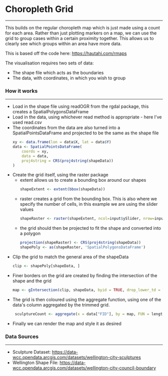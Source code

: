 # Choropleth Grid
---
This builds on the regular choropleth map which is just made using a count for each area. Rather than just plotting markers on a map, we can use the grid to group cases within a certain proximity together. This allows us to clearly see which groups within an area have more data.

This is based off the code here: https://hautahi.com/rmaps

The visualisation requires two sets of data:
- The shape file which acts as the boundaries
- The data, with coordinates, in which you wish to group

### How it works
---
- Load in the shape file using readOGR from the rgdal package, this creates a SpatialPolygonsDataFrame 
- Load in the data, using whichever read method is appropriate - here I've used read.csv
- The coordinates from the data are also turned into a SpatialPointsDataFrame and projected to be the same as the shape file
    ``` r
    xy <- data.frame(lon = data$X, lat = data$Y)
    data <- SpatialPointsDataFrame(
        coords = xy,
        data = data,
        proj4string = CRS(proj4string(shapeData))
    )
    ```
- Create the grid itself, using the raster package 
	- extent allows us to create a bounding box around our shapes
	    ``` r 
        shapeExtent <- extent(bbox(shapeData)) 
         ```
	- raster creates a grid from the bounding box. This is also where we specify the number of cells, in this example we are using the slider values
	    ``` r 
        shapeRaster <- raster(shapeExtent, ncol=input$ySlider, nrow=input$xSlider) 
        ```
	- the grid should then be projected to fit the shape and converted into a polygon
	    ``` r 
        projection(shapeRaster) <- CRS(proj4string(shapeData))
        shapePoly <- as(shapeRaster, 'SpatialPolygonsDataFrame') 
        ```
- Clip the grid to match the general area of the shapeData
    ``` r 
    clip <- shapePoly[shapeData, ]
    ```
- Finer borders on the grid are created by finding the intersection of the shape and the grid
    ``` r 
    map <- gIntersection(clip, shapeData, byid = TRUE, drop_lower_td = TRUE) 
    ```
- The grid is then coloured using the aggregate function, using one of the data's column aggregated by the trimmed grid. 
    ``` r 
     sculptureCount <- aggregate(x = data["FID"], by = map, FUN = length)
    ```
- Finally we can render the map and style it as desired
 
### Data Sources
--- 
- Sculpture Dataset: https://data-wcc.opendata.arcgis.com/datasets/wellington-city-sculptures
- Wellington Shape File: https://data-wcc.opendata.arcgis.com/datasets/wellington-city-council-boundary